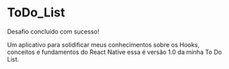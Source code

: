 # ToDo_List

Desafio concluído com sucesso!

Um aplicativo para solidificar meus conhecimentos sobre os Hooks, conceitos e fundamentos do React Native essa é versão 1.0 da minha To Do List.

